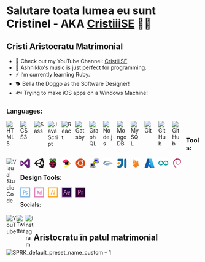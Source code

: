 # Salutare toata lumea eu sunt Cristinel - AKA [CristiiiSE][youtube] 💎👑 

## Cristi Aristocratu Matrimonial

- 🔭 Check out my YouTube Channel: [CristiiiSE](https://www.youtube.com/channel/UCongdDV1IliKDQ8LToL8uOg)
- 💎 Ashnikko's music is just perfect for programming.
- ⚡ I’m currently learning Ruby.
- 🐕 Bella the Doggo as the Software Designer!
- 🐟 Trying to make iOS apps on a Windows Machine!

### Languages:

<img align="left" alt="HTML5" width="26px" src="https://cdn.jsdelivr.net/gh/devicons/devicon/icons/html5/html5-original.svg" style="padding-right:10px;" />
<img align="left" alt="CSS3" width="26px" src="https://cdn.jsdelivr.net/gh/devicons/devicon/icons/css3/css3-original.svg" style="padding-right:10px;" />
<img align="left" alt="Sass" width="26px" src="https://cdn.jsdelivr.net/gh/devicons/devicon/icons/sass/sass-original.svg" style="padding-right:10px;" />
<img align="left" alt="JavaScript" width="26px" src="https://cdn.jsdelivr.net/gh/devicons/devicon/icons/javascript/javascript-original.svg" style="padding-right:10px;" />
<img align="left" alt="React" width="26px" src="https://cdn.jsdelivr.net/gh/devicons/devicon/icons/react/react-original.svg" style="padding-right:10px;" />
<img align="left" alt="Gatsby" width="26px" src="https://cdn.jsdelivr.net/gh/devicons/devicon/icons/gatsby/gatsby-original.svg" style="padding-right:10px;" />
<img align="left" alt="GraphQL" width="26px" src="https://cdn.jsdelivr.net/gh/devicons/devicon/icons/graphql/graphql-plain.svg" style="padding-right:10px;" />
<img align="left" alt="Node.js" width="26px" src="https://cdn.jsdelivr.net/gh/devicons/devicon/icons/nodejs/nodejs-original.svg" style="padding-right:10px;" />
<img align="left" alt="MongoDB" width="26px" src="https://cdn.jsdelivr.net/gh/devicons/devicon/icons/mongodb/mongodb-original.svg" style="padding-right:10px;" />
<img align="left" alt="MySQL" width="26px" src="https://cdn.jsdelivr.net/gh/devicons/devicon/icons/mysql/mysql-original.svg" style="padding-right:10px;" />
<img align="left" alt="Git" width="26px" src="https://cdn.jsdelivr.net/gh/devicons/devicon/icons/git/git-original.svg" style="padding-right:10px;" />
<img align="left" alt="GitHub" width="26px" src="https://user-images.githubusercontent.com/3369400/139447912-e0f43f33-6d9f-45f8-be46-2df5bbc91289.png" style="padding-right:10px;" />
<img align="left" alt="GitHub" width="26px" src="https://user-images.githubusercontent.com/3369400/139448065-39a229ba-4b06-434b-bc67-616e2ed80c8f.png" style="padding-right:10px;" />
<br />

### Tools:

<img align="left" alt="Visual Studio Code" width="26px" src="https://cdn.jsdelivr.net/gh/devicons/devicon/icons/vscode/vscode-original.svg" style="padding-right:10px;" />
<img align="left" alt="Visual Studio" width="26px" src="https://raw.githubusercontent.com/devicons/devicon/2ae2a900d2f041da66e950e4d48052658d850630/icons/visualstudio/visualstudio-plain.svg" style="padding-right:10px;" />
<img align="left" alt="Unity" width="26px" src="https://raw.githubusercontent.com/devicons/devicon/2ae2a900d2f041da66e950e4d48052658d850630/icons/unity/unity-original.svg" style="padding-right:10px;" />
<img align="left" alt="Unity" width="26px" src="https://raw.githubusercontent.com/devicons/devicon/2ae2a900d2f041da66e950e4d48052658d850630/icons/raspberrypi/raspberrypi-original.svg" style="padding-right:10px;" />
<img align="left" alt="JetBrains" width="26px" src="https://raw.githubusercontent.com/devicons/devicon/2ae2a900d2f041da66e950e4d48052658d850630/icons/jetbrains/jetbrains-original.svg" style="padding-right:10px;" />
<img align="left" alt="Ubuntu" width="26px" src="https://raw.githubusercontent.com/devicons/devicon/2ae2a900d2f041da66e950e4d48052658d850630/icons/ubuntu/ubuntu-plain.svg" style="padding-right:10px;" />
<img align="left" alt="Putty" width="26px" src="https://raw.githubusercontent.com/devicons/devicon/2ae2a900d2f041da66e950e4d48052658d850630/icons/putty/putty-original.svg" style="padding-right:10px;" />
<img align="left" alt="OpenGL" width="26px" src="https://raw.githubusercontent.com/devicons/devicon/2ae2a900d2f041da66e950e4d48052658d850630/icons/opengl/opengl-original.svg" style="padding-right:10px;" />
<img align="left" alt="Intellij" width="26px" src="https://raw.githubusercontent.com/devicons/devicon/2ae2a900d2f041da66e950e4d48052658d850630/icons/intellij/intellij-original.svg" style="padding-right:10px;" />
<img align="left" alt="Firebase" width="26px" src="https://raw.githubusercontent.com/devicons/devicon/2ae2a900d2f041da66e950e4d48052658d850630/icons/firebase/firebase-plain.svg" style="padding-right:10px;" />
<img align="left" alt="Azure" width="26px" src="https://raw.githubusercontent.com/devicons/devicon/2ae2a900d2f041da66e950e4d48052658d850630/icons/azure/azure-original.svg" style="padding-right:10px;" />
<img align="left" alt="Arduino" width="26px" src="https://raw.githubusercontent.com/devicons/devicon/2ae2a900d2f041da66e950e4d48052658d850630/icons/arduino/arduino-original.svg" style="padding-right:10px;" />
<img align="left" alt="Debian" width="26px" src="https://raw.githubusercontent.com/devicons/devicon/2ae2a900d2f041da66e950e4d48052658d850630/icons/debian/debian-original.svg" style="padding-right:10px;" />

<br />

### Design Tools:

<img align="left" alt="Adobe Photoshop" width="26px" src="https://raw.githubusercontent.com/devicons/devicon/2ae2a900d2f041da66e950e4d48052658d850630/icons/photoshop/photoshop-line.svg" style="padding-right:10px;" />
<img align="left" alt="Adobe XD" width="26px" src="https://raw.githubusercontent.com/devicons/devicon/2ae2a900d2f041da66e950e4d48052658d850630/icons/xd/xd-line.svg" style="padding-right:10px;" />
<img align="left" alt="Adobe Illustrator" width="26px" src="https://raw.githubusercontent.com/devicons/devicon/2ae2a900d2f041da66e950e4d48052658d850630/icons/illustrator/illustrator-line.svg" style="padding-right:10px;" />
<img align="left" alt="Adobe AfterEfects" width="26px" src="https://raw.githubusercontent.com/devicons/devicon/2ae2a900d2f041da66e950e4d48052658d850630/icons/aftereffects/aftereffects-original.svg" style="padding-right:10px;" />
<img align="left" alt="Adobe Premiere Pro" width="26px" src="https://raw.githubusercontent.com/devicons/devicon/2ae2a900d2f041da66e950e4d48052658d850630/icons/premierepro/premierepro-original.svg" style="padding-right:10px;" />

<br />

#### Socials:

<a href="https://www.youtube.com/channel/UCongdDV1IliKDQ8LToL8uOg"><img align="left" width="26px" src="https://upload.wikimedia.org/wikipedia/commons/thumb/0/09/YouTube_full-color_icon_%282017%29.svg/2560px-YouTube_full-color_icon_%282017%29.svg.png" alt="YouTube"/></a>
<a href="https://twitter.com/CristiiiSE"><img align="left" width="24px" src="https://logodownload.org/wp-content/uploads/2014/09/twitter-logo-4.png" alt="Twitter"/></a>
<a href="https://instagram.com/acristian007"><img align="left" width="21px" src="https://upload.wikimedia.org/wikipedia/commons/thumb/e/e7/Instagram_logo_2016.svg/768px-Instagram_logo_2016.svg.png" alt="Instagram"/></a>

[website]: https://codeSTACKr.com
[twitter]: https://twitter.com/CristiiiSE
[youtube]: https://www.youtube.com/channel/UCongdDV1IliKDQ8LToL8uOg
[instagram]: https://instagram.com/acristian007
<br />
## Aristocratu în patul matrimonial

![SPRK_default_preset_name_custom – 1](https://user-images.githubusercontent.com/98966871/160130041-88e78a60-3c49-4d73-abab-91f9aeecff58.png)
